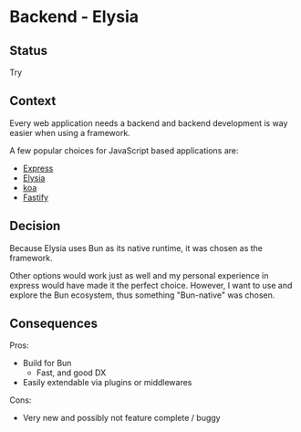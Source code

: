 # Backend - Elysia

## Status

Try

## Context

Every web application needs a backend and backend development is way easier when using a framework.

A few popular choices for JavaScript based applications are:
* [Express](https://expressjs.com/)
* [Elysia](https://elysiajs.com/)
* [koa](https://koajs.com/)
* [Fastify](https://fastify.dev/)

## Decision

Because Elysia uses Bun as its native runtime, it was chosen as the framework.

Other options would work just as well and my personal experience in express would have made it the perfect choice.
However, I want to use and explore the Bun ecosystem, thus something "Bun-native" was chosen.

## Consequences

Pros:
* Build for Bun
  * Fast, and good DX
* Easily extendable via plugins or middlewares

Cons:
* Very new and possibly not feature complete / buggy
